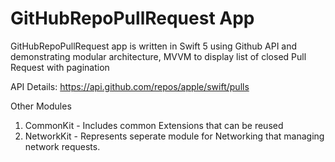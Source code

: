 # GitHubRepoPullRequest App

GitHubRepoPullRequest app is written in Swift 5 using Github API and demonstrating modular architecture, MVVM to display list of closed Pull Request with pagination

API Details: https://api.github.com/repos/apple/swift/pulls

Other Modules
1. CommonKit - Includes common Extensions that can be reused
2. NetworkKit - Represents seperate module for Networking that managing network requests.










